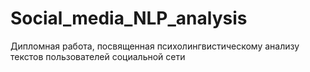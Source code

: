 # Social_media_NLP_analysis
Дипломная работа, посвященная психолингвистическому анализу текстов пользователей социальной сети
